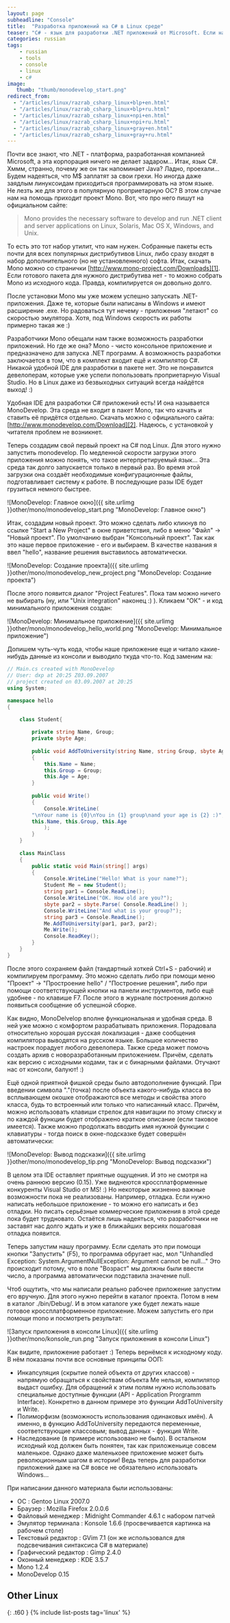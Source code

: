 ```yaml
---
layout: page
subheadline: "Console"
title:  "Разработка приложений на С# в Linux среде"
teaser: "C# - язык для разработки .NET приложений от Microsoft. Если название последней фирмы Вас не испугало и всё-таки нужно писать эти приложения - можно делать это в любимой ОС. В статье рассмотрен необходимый софт, а также создаётся первая программа."
categories: russian
tags:
    - russian
    - tools
    - console
    - linux
    - c#
image:
   thumb: "thumb/monodevelop_start.png"
redirect_from:
  - "/articles/linux/razrab_csharp_linux+blp+en.html"
  - "/articles/linux/razrab_csharp_linux+blp+ru.html"
  - "/articles/linux/razrab_csharp_linux+npi+en.html"
  - "/articles/linux/razrab_csharp_linux+npi+ru.html"
  - "/articles/linux/razrab_csharp_linux+gray+en.html"
  - "/articles/linux/razrab_csharp_linux+gray+ru.html"
---
```


Почти все знают, что .NET - платформа, разработанная компанией Microsoft, а эта корпорация ничего не делает задаром... Итак, язык C#. Хммм, странно, почему же он так напоминает Java? Ладно, проехали... Будем надеяться, что M$ заплатят за свои грехи. Но иногда даже заядлым линуксоидам приходиться программировать на этом языке. Не лезть же для этого в популярную проприетарную ОС? В этом случае нам на помощь приходит проект Mono. Вот, что про него пишут на официальном сайте:

> Mono provides the necessary software to develop and run .NET client and server applications on Linux, Solaris, Mac OS X, Windows, and Unix.

То есть это тот набор утилит, что нам нужен. Собранные пакеты есть почти для всех популярных дистрибутивов Linux, либо сразу входят в набор дополнительного (но не установленного) софта. Итак, скачать Mono можно со странички [http://www.mono-project.com/Downloads][1]. Если готового пакета для нужного дистрибутива нет - то можно собрать Mono из исходного кода. Правда, компилируется он довольно долго.

После установки Mono мы уже можем успешно запускать .NET-приложения. Даже те, которые были написаны в Windows и имеют расширение .ехе. Но радоваться тут нечему - приложения "летают" со скоростью эмулятора. Хотя, под Windows скорость их работы примерно такая же :)

Разработчики Mono обещали нам также возможность разработки приложений. Но где же она? Mono - чисто консольное приложение и предназначено для запуска .NET программ. А возможность разработки заключается в том, что в комплект входит ещё и компилятор C#. Никакой удобной IDE для разработки в пакете нет. Это не понравится девелоперам, которые уже успели попользовать проприетарную Visual Studio. Но в Linux даже из безвыходных ситуаций всегда найдётся выход! :)

Удобная IDE для разработки С# приложений есть! И она называется MonoDevelop. Эта среда не входит в пакет Mono, так что качать и ставить её придётся отдельно. Скачать можно с официального сайта: [http://www.monodevelop.com/Download][2]. Надеюсь, с установкой у читателя проблем не возникнет.

Теперь создадим свой первый проект на С# под Linux. Для этого нужно запустить monodevelop. По медленной скорости загрузки этого приложения можно понять, что такое интерпретируемый язык... Эта среда так долго запускается только в первый раз. Во время этой загрузки она создаёт необходимые конфигурационные файлы, подготавливает систему к работе. В последующие разы IDE будет грузиться немного быстрее.

![MonoDevelop: Главное окно]({{ site.urlimg }}other/mono/monodevelop_start.png "MonoDevelop: Главное окно")

Итак, создадим новый проект. Это можно сделать либо кликнув по ссылке "Start a New Project" в окне приветствия, либо в меню "Файл" -&gt; "Новый проект". По умолчанию выбран "Консольный проект". Так как это наше первое приложение - его и выбираем. В качестве названия я ввел "hello", название решения выставилось автоматически.

![MonoDevelop: Создание проекта]({{ site.urlimg }}other/mono/monodevelop_new_project.png "MonoDevelop: Создание проекта")


После этого появится диалог "Project Features". Пока там можно ничего не выбирать (ну, или "Unix integration" наконец :) ). Кликаем "ОК" - и код минимального приложения создан:

![MonoDevelop: Минимальное приложение]({{ site.urlimg }}other/mono/monodevelop_hello_world.png "MonoDevelop: Минимальное приложение")


Допишем чуть-чуть кода, чтобы наше приложение еще и читало какие-нибудь данные из консоли и выводило ткуда что-то. Код заменим на:

```csharp
// Main.cs created with MonoDevelop
// User: dxp at 20:25 Z03.09.2007
// project created on 03.09.2007 at 20:25
using System;

namespace hello
{

    class Student{
        
        private string Name, Group;
        private sbyte Age;
        
        public void AddToUniversity(string Name, string Group, sbyte Age)
        {
            this.Name = Name;
            this.Group = Group;
            this.Age = Age;
        }
        
        public void Write()
        {
            Console.WriteLine(
        "\nYour name is {0}\nYou in {1} group\nand your age is {2} :)",
        this.Name, this.Group, this.Age
            );
        }
    }
    
    class MainClass
    {
        public static void Main(string[] args)
        {
            Console.WriteLine("Hello! What is your name?");
            Student Me = new Student();
            string par1 = Console.ReadLine();
            Console.WriteLine("OK. How old are you?");
            sbyte par2 = sbyte.Parse( Console.ReadLine() );  
            Console.WriteLine("And what is your group?");
            string par3 = Console.ReadLine();
            Me.AddToUniversity(par1, par3, par2);
            Me.Write();
            Console.ReadKey();
        }
    }
}
```

После этого сохраняем файл (тандартный хоткей Ctrl+S - рабочий) и компилируем программу. Это можно сделать либо при помощи меню "Проект" -&gt; "Простроение hello" / "Построение решения", либо при помощи соответствующей кнопки на панели инструментов, либо ещё удобнее - по клавише F7. После этого в журнале построения должно появиться сообщение об успешной сборке.

Как видно, MonoDelvelop вполне функциональная и удобная среда. В ней уже можно с комфортом разрабатывать приложения. Порадовала относительно хорошая русская локализация - даже сообщения компилятора выводятся на русском языке. Большое количество настроек порадует любого девелопера. Также среда может помочь создать архив с новоразработанным приложением. Причём, сделать как версию с исходными кодами, так и с бинарными файлами. Отучают нас от консоли, балуют! :)

Ещё одной приятной фишкой среды было автодополнение функций. При введении символа "."(точка) после объекта какого-нибудь класса во всплывающем окошке отображаются все методы и свойства этого класса, будь то встроенный или только что написанный класс. Причём, можно использовать клавиши стрелок для навигации по этому списку и по каждой функции будет отображено краткое описание (если таковое имеется). Также можно продолжать вводить имя нужной функции с клавиатуры - тогда поиск в окне-подсказке будет совершён автоматически:

![MonoDevelop: Вывод подсказки]({{ site.urlimg }}other/mono/monodevelop_tip.png "MonoDevelop: Вывод подсказки")


В целом эта IDE оставляет приятные ощущения. И это не смотря на очень раннюю версию (0.15). Уже виднеются кроссплатформенные конкуренты Visual Studio от MS! :)
Но некоторые жизненно важные возможности пока не реализованы. Например, отладка. Если нужно написать небольшое приложение - то можно его написать и без отладки. Но писать серьёзные коммерческие приложения в этой среде пока будет трудновато. Остаётся лишь надеяться, что разработчики не заставят нас долго ждать и уже в ближайших версиях пошаговая отладка появится.

Теперь запустим нашу программу. Если сделать это при помощи кнопки "Запустить" (F5), то программа обругает нас, мол "Unhandled Exception: System.ArgumentNullException: Argument cannot be null..." Это происходит потому, что в поле "Возраст" мы должны были ввести число, а программа автоматически подставила значение null.

Чтоб ощутить, что мы написали реально рабочее приложение запустим его вручную. Для этого нужно перейти в каталог проекта. Потом в нем в каталог ./bin/Debug/. И в этом каталоге уже будет лежать наше готовое кроссплатформенное приложение. Можем запустить его при помощи mono и посмотреть результат:

![Запуск приложения в консоли Linux]({{ site.urlimg }}other/mono/konsole_run.png "Запуск приложения в консоли Linux")

Как видите, приложение работает :)
Теперь вернёмся к исходному коду. В нём показаны почти все основные принципы ООП:
- Инкапсуляция (скрытие полей объекта от других классов) - напрямую обращаться к свойствам объекта Me нельзя, компилятор выдаст ошибку. Для обращений к этим полям нужно использовать специальные доступные функции (API - Application Prorgramm Interface). Конкретно в данном примере это функции AddToUniversity и Write.
- Полиморфизм (возможность использования одинаковых имён). А именно, в функцию AddToUniversity передаются переменные, соответствующие классовым; вывод данных - функция Write.
- Наследование (в примере использовано не было).
В остальном исходный код должен быть понятен, так как приложеньице совсем маленькое. Однако даже маленькоее приложение может быть революционным шагом в истории! Ведь теперь для разработки приложений даже на C# вовсе не обязательно использовать Windows...


При написании данного материала были использованы:
- ОС : Gentoo Linux 2007.0
- Браузер : Mozilla Firefox 2.0.0.6
- Файловый менеджер : Midnight Commander 4.6.1 с набором патчей
- Эмулятор терминала : Konsole 1.6.6 (просвечивается картинка на рабочем столе)
- Текстовый редактор : GVim 7.1 (он же использовался для подсвечивания синтаксиса C# в материале)
- Графический редактор : Gimp 2.4.0
- Оконный менеджер : KDE 3.5.7
- Mono 1.2.4
- MonoDevelop 0.15

## Other Linux
{: .t60 }
{% include list-posts tag='linux' %}


[1]: http://www.mono-project.com/Downloads
[2]: http://www.monodevelop.com/Download
